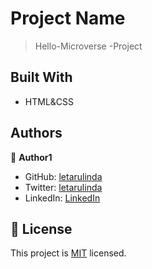 # Project Name

> Hello-Microverse -Project

## Built With

- HTML&CSS

## Authors

👤 **Author1**

- GitHub: [letarulinda](https://github.com/letarulinda)
- Twitter: [letarulinda](https://twitter.com/letarulinda)
- LinkedIn: [LinkedIn](https://linkedin.com/in/letarulinda)

## 📝 License

This project is [MIT](./MIT.md) licensed.
